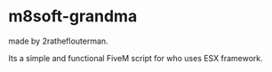 # m8soft-grandma

made by 2ratheflouterman.

Its a simple and functional FiveM script for who uses ESX framework.
